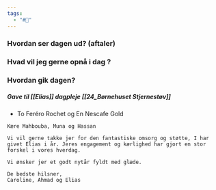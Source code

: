 ```yaml
---
tags:
  - "#📅"
---
```

### Hvordan ser dagen ud? (aftaler)


### Hvad vil jeg gerne opnå i dag ?


### Hvordan gik dagen?

##### Gave til [[Elias]] dagpleje [[24_Børnehuset Stjernestøv]]
- To Feréro Rochet og En Nescafe Gold
```
Kære Mahbouba, Muna og Hassan

Vi vil gerne takke jer for den fantastiske omsorg og støtte, I har givet Elias i år. Jeres engagement og kærlighed har gjort en stor forskel i vores hverdag. 

Vi ønsker jer et godt nytår fyldt med glæde.

De bedste hilsner,  
Caroline, Ahmad og Elias
```